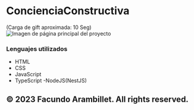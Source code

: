 # ConcienciaConstructiva
(Carga de gift aproximada: 10 Seg)
![Imagen de página principal del proyecto](https://github.com/facundoArambillet/Proyecto-Final-PFS2022/blob/main/tp-final/animation.gif)

### Lenguajes utilizados 

- HTML
- CSS
- JavaScript
- TypeScript
-NodeJS(NestJS)

## © 2023 Facundo Arambillet. All rights reserved.